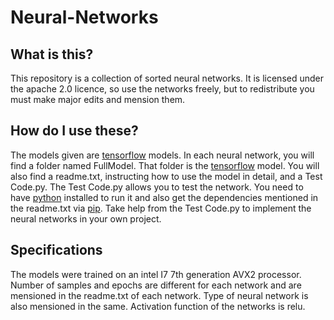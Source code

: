 # Neural-Networks

## What is this?

This repository is a collection of sorted neural networks. It is licensed under the apache 2.0 licence, so use the networks freely, but to redistribute you must make major edits and mension them. 
<br>

## How do I use these?

The models given are [tensorflow](https://www.tensorflow.org/) models. In each neural network, you will find a folder named FullModel. That folder is the [tensorflow](https://www.tensorflow.org/) model. You will also find a readme.txt, instructing how to use the model in detail, and a Test Code.py. The Test Code.py allows you to test the network. You need to have [python](https://www.python.org/) installed to run it and also get the dependencies mentioned in the readme.txt via [pip](https://pypi.org/project/pip/). Take help from the Test Code.py to implement the neural networks in your own project.
<br>

## Specifications

The models were trained on an intel I7 7th generation AVX2 processor. Number of samples and epochs are different for each network and are mensioned in the readme.txt of each network. Type of neural network is also mensioned in the same. Activation function of the networks is relu.

